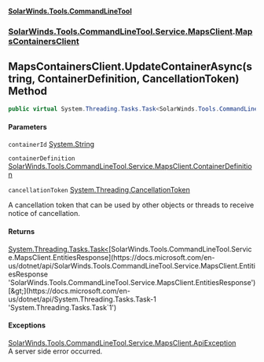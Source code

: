 #### [SolarWinds.Tools.CommandLineTool](index.md 'index')
### [SolarWinds.Tools.CommandLineTool.Service.MapsClient](index.md#SolarWinds.Tools.CommandLineTool.Service.MapsClient 'SolarWinds.Tools.CommandLineTool.Service.MapsClient').[MapsContainersClient](MapsContainersClient.md 'SolarWinds.Tools.CommandLineTool.Service.MapsClient.MapsContainersClient')

## MapsContainersClient.UpdateContainerAsync(string, ContainerDefinition, CancellationToken) Method

```csharp
public virtual System.Threading.Tasks.Task<SolarWinds.Tools.CommandLineTool.Service.MapsClient.EntitiesResponse> UpdateContainerAsync(string containerId, SolarWinds.Tools.CommandLineTool.Service.MapsClient.ContainerDefinition containerDefinition, System.Threading.CancellationToken cancellationToken);
```
#### Parameters

<a name='SolarWinds.Tools.CommandLineTool.Service.MapsClient.MapsContainersClient.UpdateContainerAsync(string,SolarWinds.Tools.CommandLineTool.Service.MapsClient.ContainerDefinition,System.Threading.CancellationToken).containerId'></a>

`containerId` [System.String](https://docs.microsoft.com/en-us/dotnet/api/System.String 'System.String')

<a name='SolarWinds.Tools.CommandLineTool.Service.MapsClient.MapsContainersClient.UpdateContainerAsync(string,SolarWinds.Tools.CommandLineTool.Service.MapsClient.ContainerDefinition,System.Threading.CancellationToken).containerDefinition'></a>

`containerDefinition` [SolarWinds.Tools.CommandLineTool.Service.MapsClient.ContainerDefinition](https://docs.microsoft.com/en-us/dotnet/api/SolarWinds.Tools.CommandLineTool.Service.MapsClient.ContainerDefinition 'SolarWinds.Tools.CommandLineTool.Service.MapsClient.ContainerDefinition')

<a name='SolarWinds.Tools.CommandLineTool.Service.MapsClient.MapsContainersClient.UpdateContainerAsync(string,SolarWinds.Tools.CommandLineTool.Service.MapsClient.ContainerDefinition,System.Threading.CancellationToken).cancellationToken'></a>

`cancellationToken` [System.Threading.CancellationToken](https://docs.microsoft.com/en-us/dotnet/api/System.Threading.CancellationToken 'System.Threading.CancellationToken')

A cancellation token that can be used by other objects or threads to receive notice of cancellation.

#### Returns
[System.Threading.Tasks.Task&lt;](https://docs.microsoft.com/en-us/dotnet/api/System.Threading.Tasks.Task-1 'System.Threading.Tasks.Task`1')[SolarWinds.Tools.CommandLineTool.Service.MapsClient.EntitiesResponse](https://docs.microsoft.com/en-us/dotnet/api/SolarWinds.Tools.CommandLineTool.Service.MapsClient.EntitiesResponse 'SolarWinds.Tools.CommandLineTool.Service.MapsClient.EntitiesResponse')[&gt;](https://docs.microsoft.com/en-us/dotnet/api/System.Threading.Tasks.Task-1 'System.Threading.Tasks.Task`1')

#### Exceptions

[SolarWinds.Tools.CommandLineTool.Service.MapsClient.ApiException](https://docs.microsoft.com/en-us/dotnet/api/SolarWinds.Tools.CommandLineTool.Service.MapsClient.ApiException 'SolarWinds.Tools.CommandLineTool.Service.MapsClient.ApiException')  
A server side error occurred.